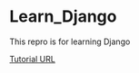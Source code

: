 # Learn_Django
This repro is for learning Django

[Tutorial URL](https://docs.djangoproject.com/en/3.1/intro/tutorial01/)